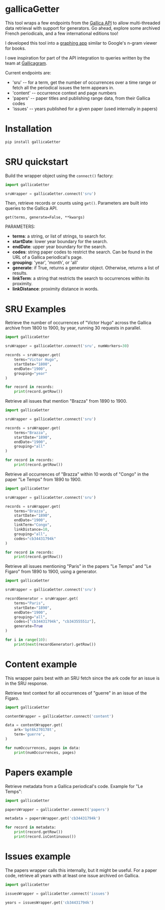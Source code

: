 # gallicaGetter

This tool wraps a few endpoints from the [Gallica API](https://api.bnf.fr/api-gallica-de-recherche) to allow multi-threaded data retrieval with support
for generators. Go ahead, explore some archived French periodicals, and a few international editions too!

I developed this tool into a [graphing app](https://d32d5ops9ui5td.cloudfront.net/) similar to Google's n-gram viewer for books. 

I owe inspiration for part of the API integration to queries written by the team at [Gallicagram](https://shiny.ens-paris-saclay.fr/app/gallicagram). 



Current endpoints are:
* 'sru' -- for a term, get the number of occurrences over a time range or fetch all the periodical issues the term appears in. 
* 'content' -- occurrence context and page numbers
* 'papers' -- paper titles and publishing range data, from their Gallica codes
* 'issues' -- years published for a given paper (used internally in papers)

# Installation

```sh
pip install gallicaGetter
```
# SRU quickstart

Build the wrapper object using the ```connect()``` factory:
```python
import gallicaGetter

sruWrapper = gallicaGetter.connect('sru')
```
Then, retrieve records or counts using ```get()```. Parameters are built into queries to the Gallica API.

```get(terms, generate=False, **kwargs)```

PARAMETERS:
* **terms**: a string, or list of strings, to search for.
* **startDate**: lower year boundary for the search.
* **endDate**: upper year boundary for the search.
* **codes**: string paper codes to restrict the search. Can be found in the URL of a Gallica periodical's page.
* **grouping**: 'year', 'month', or 'all'
* **generate**: if True, returns a generator object. Otherwise, returns a list of results.
* **linkTerm**: a string that restricts the search to occurrences within its proximity. 
* **linkDistance**: proximity distance in words.

# SRU Examples

Retrieve the number of occurrences of "Victor Hugo" across the Gallica archive from 1800 to 1900, by year, running 30 requests in parallel.

```python
import gallicaGetter

sruWrapper = gallicaGetter.connect('sru', numWorkers=30)

records = sruWrapper.get(
    terms="Victor Hugo",
    startDate="1800",
    endDate="1900",
    grouping="year"
)

for record in records:
    print(record.getRow())
```
Retrieve all issues that mention "Brazza" from 1890 to 1900.

```python
import gallicaGetter

sruWrapper = gallicaGetter.connect('sru')

records = sruWrapper.get(
    terms="Brazza",
    startDate="1890",
    endDate="1900",
    grouping="all"
)

for record in records:
    print(record.getRow())
```

Retrieve all occurrences of "Brazza" within 10 words of "Congo" in the paper "Le Temps" from 1890 to 1900.

```python
import gallicaGetter

sruWrapper = gallicaGetter.connect('sru')

records = sruWrapper.get(
    terms="Brazza",
    startDate="1890",
    endDate="1900",
    linkTerm="Congo",
    linkDistance=10,
    grouping="all",
    codes="cb34431794k"
)

for record in records:
    print(record.getRow())
```


Retrieve all issues mentioning "Paris" in the papers "Le Temps" and "Le Figaro" from 1890 to 1900, using
a generator.

```python
import gallicaGetter

sruWrapper = gallicaGetter.connect('sru')

recordGenerator = sruWrapper.get(
    terms="Paris",
    startDate="1890",
    endDate="1900",
    grouping="all",
    codes=["cb34431794k", "cb34355551z"],
    generate=True
)

for i in range(10):
    print(next(recordGenerator).getRow())
```



# Content example

This wrapper pairs best with an SRU fetch since the ark code for an issue is in the SRU response.

Retrieve text context for all occurrences of "guerre" in an issue of the Figaro.
```python
import gallicaGetter

contentWrapper = gallicaGetter.connect('content')

data = contentWrapper.get(
    ark='bpt6k270178t',
    term='guerre',
)

for numOccurrences, pages in data:
    print(numOccurrences, pages)
```
# Papers example

Retrieve metadata from a Gallica periodical's code. Example for "Le Temps":

```python
import gallicaGetter

papersWrapper = gallicaGetter.connect('papers')

metadata = papersWrapper.get('cb34431794k')

for record in metadata:
    print(record.getRow())
    print(record.isContinuous())
```

# Issues example

The papers wrapper calls this internally, but it might be useful. For a paper code, retrieve all years with at least one issue archived on Gallica. 

```python
import gallicaGetter

issuesWrapper = gallicaGetter.connect('issues')

years = issuesWrapper.get('cb34431794k')
```
